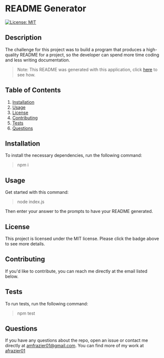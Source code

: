 # README Generator
  
  [![License: MIT](https://img.shields.io/badge/License-MIT-yellow.svg)](https://opensource.org/licenses/MIT)

  ## Description
  The challenge for this project was to build a program that produces a high-quality README for a project, so the developer can spend more time coding and less writing documentation.

  >Note: This README was generated with this application, click [here](https://drive.google.com/file/d/1exDtW6eNF07QemLuSVH1yKz52Ule2OpB/view) to see how.

  ## Table of Contents
  1. [Installation](#installation)
  2. [Usage](#usage)
  3. [License](#license)
  4. [Contributing](#contributing)
  5. [Tests](#tests)
  6. [Questions](#questions)

  ## Installation
  To install the necessary dependencies, run the following command:
  >npm i

  ## Usage
  Get started with this command:
  >node index.js
  
  Then enter your answer to the prompts to have your README generated.

  ## License
  This project is licensed under the MIT license. Please click the badge above to see more details.

  ## Contributing
  If you'd like to contribute, you can reach me directly at the email listed below.

  ## Tests
  To run tests, run the following command:
  >npm test

  
  ## Questions
  If you have any questions about the repo, open an issue or contact me directly at [amfrazier01@gmail.com](mailto:amfrazier01@gmail.com). You can find more of my work at [afrazier01](https://github.com/afrazier01)
